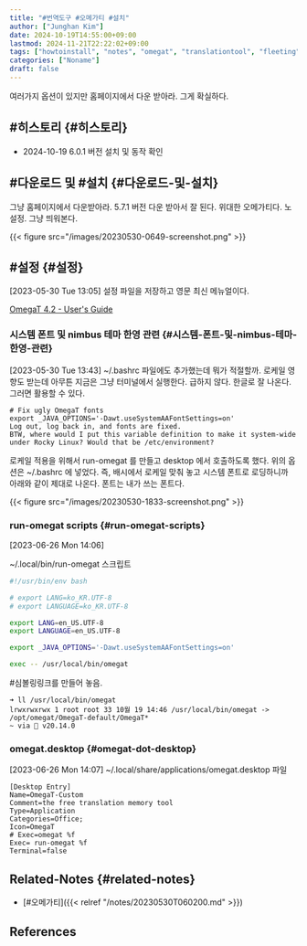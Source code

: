 ```yaml
---
title: "#번역도구 #오메가티 #설치"
author: ["Junghan Kim"]
date: 2024-10-19T14:55:00+09:00
lastmod: 2024-11-21T22:22:02+09:00
tags: ["howtoinstall", "notes", "omegat", "translationtool", "fleeting"]
categories: ["Noname"]
draft: false
---
```


<!--more-->

여러가지 옵션이 있지만 홈페이지에서 다운 받아라. 그게 확실하다.


## #히스토리 {#히스토리}

-   2024-10-19 6.0.1 버전 설치 및 동작 확인


## #다운로드 및 #설치 {#다운로드-및-설치}

그냥 홈페이지에서 다운받아라. 5.7.1 버전 다운 받아서 잘 된다. 위대한 오메가티다. 노 설정. 그냥 띄워본다.

{{< figure src="/images/20230530-0649-screenshot.png" >}}


## #설정 {#설정}

<span class="timestamp-wrapper"><span class="timestamp">[2023-05-30 Tue 13:05]</span></span> 설정 파일을 저장하고 영문 최신 메뉴얼이다.

[OmegaT 4.2 - User's Guide](https://omegat.sourceforge.io/manual-standard/en/index.html#__sethome)


### 시스템 폰트 및 nimbus 테마 한영 관련 {#시스템-폰트-및-nimbus-테마-한영-관련}

<span class="timestamp-wrapper"><span class="timestamp">[2023-05-30 Tue 13:43]</span></span> ~/.bashrc 파일에도 추가했는데 뭐가 적절할까. 로케일 영향도 받는데 아무튼 지금은 그냥 터미널에서 실행한다. 급하지 않다. 한글로 잘 나온다. 그러면 활용할 수 있다.

```text
# Fix ugly OmegaT fonts
export _JAVA_OPTIONS='-Dawt.useSystemAAFontSettings=on'
Log out, log back in, and fonts are fixed.
BTW, where would I put this variable definition to make it system-wide under Rocky Linux? Would that be /etc/environment?
```

로케일 적용을 위해서 run-omegat 를 만들고 desktop 에서 호출하도록 했다. 위의 옵션은 ~/.bashrc 에 넣었다. 즉, 배시에서 로케일 맞춰 놓고 시스템 폰트로 로딩하니까 아래와 같이 제대로 나온다. 폰트는 내가 쓰는 폰트다.

{{< figure src="/images/20230530-1833-screenshot.png" >}}


### run-omegat scripts {#run-omegat-scripts}

<span class="timestamp-wrapper"><span class="timestamp">[2023-06-26 Mon 14:06]</span></span>

~/.local/bin/run-omegat 스크립트

```sh
#!/usr/bin/env bash

# export LANG=ko_KR.UTF-8
# export LANGUAGE=ko_KR.UTF-8

export LANG=en_US.UTF-8
export LANGUAGE=en_US.UTF-8

export _JAVA_OPTIONS='-Dawt.useSystemAAFontSettings=on'

exec -- /usr/local/bin/omegat
```

\#심볼링링크를 만들어 놓음.

```text
➜ ll /usr/local/bin/omegat
lrwxrwxrwx 1 root root 33 10월 19 14:46 /usr/local/bin/omegat -> /opt/omegat/OmegaT-default/OmegaT*
~ via  v20.14.0
```


### omegat.desktop {#omegat-dot-desktop}

<span class="timestamp-wrapper"><span class="timestamp">[2023-06-26 Mon 14:07]</span></span> ~/.local/share/applications/omegat.desktop 파일

```text
[Desktop Entry]
Name=OmegaT-Custom
Comment=the free translation memory tool
Type=Application
Categories=Office;
Icon=OmegaT
# Exec=omegat %f
Exec= run-omegat %f
Terminal=false
```


## Related-Notes {#related-notes}

-   [#오메가티]({{< relref "/notes/20230530T060200.md" >}})

## References

<style>.csl-entry{text-indent: -1.5em; margin-left: 1.5em;}</style><div class="csl-bib-body">
</div>
